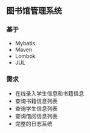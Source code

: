 ## 图书馆管理系统
### 基于
- Mybatis
- Maven
- Lombok
- JUL
### 需求
- 在线录入学生信息和书籍信息
- 查询书籍信息列表
- 查询学生信息列表
- 查询借阅信息列表
- 完整的日志系统
 
